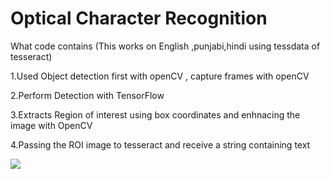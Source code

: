 # Optical Character Recognition
What code contains (This works on English ,punjabi,hindi using tessdata of tesseract)

1.Used Object detection first with openCV , capture frames with openCV

2.Perform Detection with TensorFlow 

3.Extracts Region of interest using box coordinates and enhnacing the image with OpenCV

4.Passing the ROI image to tesseract and receive a string containing text

![](https://github.com/ashish807/OCR-and-language-translation/blob/master/Images/detecting.png)
